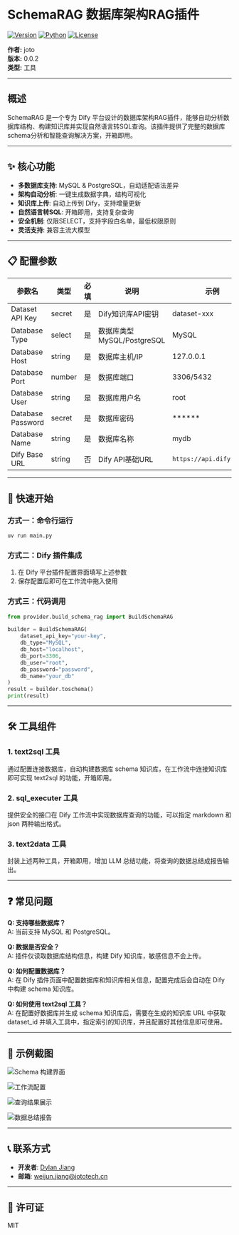 # SchemaRAG 数据库架构RAG插件

[![Version](https://img.shields.io/badge/version-0.0.2-blue.svg)](https://github.com/weijunjiang123/schemarag)
[![Python](https://img.shields.io/badge/python-3.8+-green.svg)](https://www.python.org/)
[![License](https://img.shields.io/badge/license-MIT-orange.svg)](https://opensource.org/licenses/MIT)

**作者:** joto  
**版本:** 0.0.2  
**类型:** 工具

---

## 概述

SchemaRAG 是一个专为 Dify 平台设计的数据库架构RAG插件，能够自动分析数据库结构、构建知识库并实现自然语言转SQL查询。该插件提供了完整的数据库schema分析和智能查询解决方案，开箱即用。

---

## ✨ 核心功能

- **多数据库支持**: MySQL & PostgreSQL，自动适配语法差异
- **架构自动分析**: 一键生成数据字典，结构可视化
- **知识库上传**: 自动上传到 Dify，支持增量更新
- **自然语言转SQL**: 开箱即用，支持复杂查询
- **安全机制**: 仅限SELECT，支持字段白名单，最低权限原则
- **灵活支持**: 兼容主流大模型

---

## 📋 配置参数

| 参数名            | 类型     | 必填 | 说明                         | 示例                      |
|------------------|----------|------|------------------------------|---------------------------|
| Dataset API Key  | secret   | 是   | Dify知识库API密钥             | dataset-xxx               |
| Database Type    | select   | 是   | 数据库类型 MySQL/PostgreSQL   | MySQL                     |
| Database Host    | string   | 是   | 数据库主机/IP                 | 127.0.0.1                 |
| Database Port    | number   | 是   | 数据库端口                    | 3306/5432                 |
| Database User    | string   | 是   | 数据库用户名                  | root                      |
| Database Password| secret   | 是   | 数据库密码                    | ******                    |
| Database Name    | string   | 是   | 数据库名称                    | mydb                      |
| Dify Base URL    | string   | 否   | Dify API基础URL               | `https://api.dify.ai/v1`  |

---

## 🚀 快速开始

### 方式一：命令行运行

```bash
uv run main.py 
```

### 方式二：Dify 插件集成

1. 在 Dify 平台插件配置界面填写上述参数
2. 保存配置后即可在工作流中拖入使用

### 方式三：代码调用

```python
from provider.build_schema_rag import BuildSchemaRAG

builder = BuildSchemaRAG(
    dataset_api_key="your-key",
    db_type="MySQL",
    db_host="localhost",
    db_port=3306,
    db_user="root",
    db_password="password",
    db_name="your_db"
)
result = builder.toschema()
print(result)
```

---

## 🛠️ 工具组件

### 1. text2sql 工具

通过配置连接数据库，自动构建数据库 schema 知识库，在工作流中连接知识库即可实现 text2sql 的功能，开箱即用。

### 2. sql_executer 工具

提供安全的接口在 Dify 工作流中实现数据库查询的功能，可以指定 markdown 和 json 两种输出格式。

### 3. text2data 工具

封装上述两种工具，开箱即用，增加 LLM 总结功能，将查询的数据总结成报告输出。


---

## ❓ 常见问题

**Q: 支持哪些数据库？**  
A: 当前支持 MySQL 和 PostgreSQL。

**Q: 数据是否安全？**  
A: 插件仅读取数据库结构信息，构建 Dify 知识库，敏感信息不会上传。

**Q: 如何配置数据库？**  
A: 在 Dify 插件页面中配置数据库和知识库相关信息，配置完成后会自动在 Dify 中构建 schema 知识库。

**Q: 如何使用 text2sql 工具？**  
A: 在配置好数据库并生成 schema 知识库后，需要在生成的知识库 URL 中获取 dataset_id 并填入工具中，指定索引的知识库，并且配置好其他信息即可使用。

---

## 📸 示例截图

![Schema 构建界面](./image/image-0.png)

![工作流配置](./image/image-1.png)

![查询结果展示](./image/image-2.png)

![数据总结报告](./image/image-3.png)

---

## 📞 联系方式

- **开发者**: [Dylan Jiang](https://github.com/weijunjiang123)
- **邮箱**: <weijun.jiang@jototech.cn>

---

## 📄 许可证

MIT